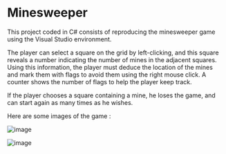 # Minesweeper
This project coded in C# consists of reproducing the minesweeper game using the Visual Studio environment.

The player can select a square on the grid by left-clicking, and this square reveals a number indicating the number of mines in the adjacent squares. Using this information, the player must deduce the location of the mines and mark them with flags to avoid them using the right mouse click. A counter shows the number of flags to help the player keep track.

If the player chooses a square containing a mine, he loses the game, and can start again as many times as he wishes.

Here are some images of the game :

![image](https://github.com/MrsDounia/Minesweeper/assets/78479547/d821fa88-df99-4269-b2fa-001c9a9277de)

![image](https://github.com/MrsDounia/Minesweeper/assets/78479547/c7a7dfd0-9fc5-4fb9-956b-3e5750edcda4)


